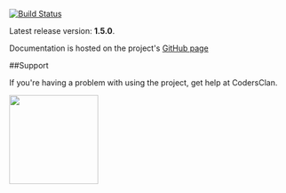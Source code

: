 [![Build Status](https://secure.travis-ci.org/timurstrekalov/saga.png?branch=master)](http://travis-ci.org/timurstrekalov/saga)

Latest release version: **1.5.0**. 

Documentation is hosted on the project's [GitHub page](http://timurstrekalov.github.com/saga/)

##Support

If you're having a problem with using the project, get help at CodersClan.
 
<a href="http://codersclan.net/forum/index.php?repo_id=68"><img src="http://www.codersclan.net/graphics/getSupport_blue_big.png" width="160"></a>

